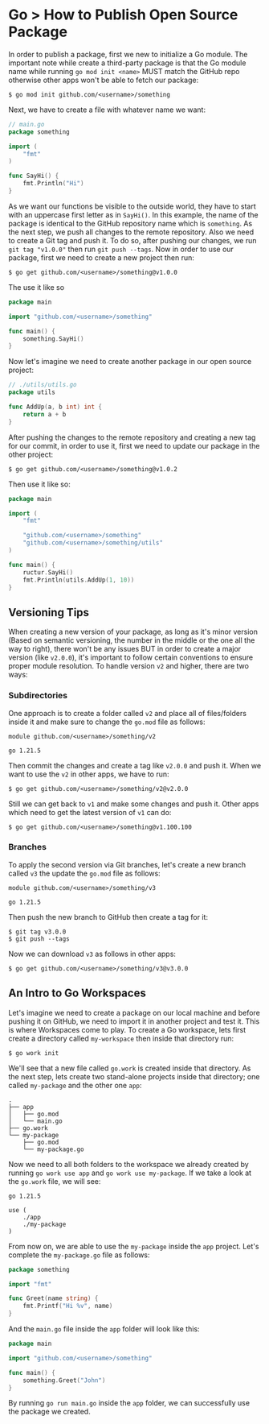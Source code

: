 # Go > How to Publish Open Source Package

In order to publish a package, first we new to initialize a Go module. The important note while create a third-party package is that the Go module name while running `go mod init <name>` MUST match the GitHub repo otherwise other apps won't be able to fetch our package:

```text
$ go mod init github.com/<username>/something
```

Next, we have to create a file with whatever name we want:

```go
// main.go
package something

import (
	"fmt"
)

func SayHi() {
	fmt.Println("Hi")
}
```

As we want our functions be visible to the outside world, they have to start with an uppercase first letter as in `SayHi()`. In this example, the name of the package is identical to the GitHub repository name which is `something`. As the next step, we push all changes to the remote repository. Also we need to create a Git tag and push it. To do so, after pushing our changes, we run `git tag "v1.0.0"` then run `git push --tags`. Now in order to use our package, first we need to create a new project then run:

```text
$ go get github.com/<username>/something@v1.0.0
```

The use it like so

```go
package main

import "github.com/<username>/something"

func main() {
	something.SayHi()
}
```

Now let's imagine we need to create another package in our open source project:

```go
// ./utils/utils.go
package utils

func AddUp(a, b int) int {
	return a + b
}
```

After pushing the changes to the remote repository and creating a new tag for our commit, in order to use it, first we need to update our package in the other project:

```text
$ go get github.com/<username>/something@v1.0.2
```

Then use it like so:

```go
package main

import (
	"fmt"

	"github.com/<username>/something"
	"github.com/<username>/something/utils"
)

func main() {
	ructur.SayHi()
	fmt.Println(utils.AddUp(1, 10))
}
```

## Versioning Tips

When creating a new version of your package, as long as it's minor version (Based on semantic versioning, the number in the middle or the one all the way to right), there won't be any issues BUT in order to create a major version (like `v2.0.0`), it's important to follow certain conventions to ensure proper module resolution. To handle version `v2` and higher, there are two ways:

### Subdirectories

One approach is to create a folder called `v2` and place all of files/folders inside it and make sure to change the `go.mod` file as follows:

```text
module github.com/<username>/something/v2

go 1.21.5
```

Then commit the changes and create a tag like `v2.0.0` and push it. When we want to use the `v2` in other apps, we have to run:

```text
$ go get github.com/<username>/something/v2@v2.0.0
```

Still we can get back to `v1` and make some changes and push it. Other apps which need to get the latest version of `v1` can do:

```text
$ go get github.com/<username>/something@v1.100.100
```

### Branches

To apply the second version via Git branches, let's create a new branch called `v3` the update the `go.mod` file as follows:

```text
module github.com/<username>/something/v3

go 1.21.5
```

Then push the new branch to GitHub then create a tag for it:

```text
$ git tag v3.0.0
$ git push --tags
```

Now we can download `v3` as follows in other apps:

```text
$ go get github.com/<username>/something/v3@v3.0.0
```

## An Intro to Go Workspaces

Let's imagine we need to create a package on our local machine and before pushing it on GitHub, we need to import it in another project and test it. This is where Workspaces come to play. To create a Go workspace, lets first create a directory called `my-workspace` then inside that directory run:

```text
$ go work init
```

We'll see that a new file called `go.work` is created inside that directory. As the next step, lets create two stand-alone projects inside that directory; one called `my-package` and the other one `app`:

```text
.
├── app
│   ├── go.mod
│   └── main.go
├── go.work
└── my-package
    ├── go.mod
    └── my-package.go
```

Now we need to all both folders to the workspace we already created by running `go work use app` and `go work use my-package`. If we take a look at the `go.work` file, we will see:

```text
go 1.21.5

use (
	./app
	./my-package
)
```

From now on, we are able to use the `my-package` inside the `app` project. Let's complete the `my-package.go` file as follows:

```go
package something

import "fmt"

func Greet(name string) {
	fmt.Printf("Hi %v", name)
}
```

And the `main.go` file inside the `app` folder will look like this:

```go
package main

import "github.com/<username>/something"

func main() {
	something.Greet("John")
}
```

By running `go run main.go` inside the `app` folder, we can successfully use the package we created.
